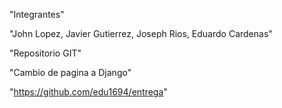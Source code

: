 "Integrantes"

"John Lopez, Javier Gutierrez, Joseph Rios, Eduardo Cardenas"

"Repositorio GIT"

"Cambio de pagina a Django"

"https://github.com/edu1694/entrega"
